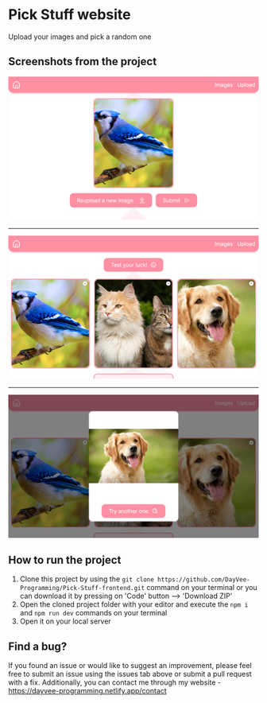 # Pick Stuff website

Upload your images and pick a random one

## Screenshots from the project

<img src='./src/assets/images/screenshot1.png' />
<hr>
<img src='./src/assets//images/screenshot2.png' />
<hr>
<img src='./src/assets//images/screenshot3.png' />

## How to run the project

1. Clone this project by using the ```git clone https://github.com/DayVee-Programming/Pick-Stuff-frontend.git``` command on your terminal or you can download it by pressing on 'Code' button --> 'Download ZIP'
2. Open the cloned project folder with your editor and execute the `npm i` and `npm run dev` commands on your terminal
3. Open it on your local server

## Find a bug?

If you found an issue or would like to suggest an improvement, please feel free to submit an issue using the issues tab above or submit a pull request with a fix. Additionally, you can contact me through my website - https://dayvee-programming.netlify.app/contact